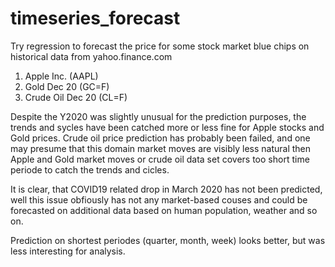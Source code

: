 # timeseries_forecast
Try regression to forecast the price for some stock market blue chips on historical data from yahoo.finance.com
1. Apple Inc. (AAPL)
2. Gold Dec 20 (GC=F)
3. Crude Oil Dec 20 (CL=F)

Despite the Y2020 was slightly unusual for the prediction purposes, the trends and sycles have been catched more or less fine for Apple stocks and Gold prices.
Crude oil price prediction has probably been failed, and one may presume that this domain market moves are visibly less natural then Apple and Gold market moves or crude oil data set covers too short time periode to catch the trends and cicles.

It is clear, that COVID19 related drop  in March 2020 has not been predicted, well this issue obfiously has not any market-based couses and could be forecasted on additional data based on human population, weather and so on.

Prediction on shortest periodes (quarter, month, week) looks better, but was less interesting for analysis.
